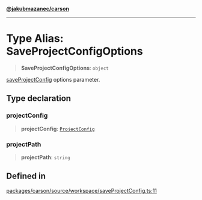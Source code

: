 [**@jakubmazanec/carson**](../README.md)

---

# Type Alias: SaveProjectConfigOptions

> **SaveProjectConfigOptions**: `object`

[saveProjectConfig](../functions/saveProjectConfig.md) options parameter.

## Type declaration

### projectConfig

> **projectConfig**: [`ProjectConfig`](ProjectConfig.md)

### projectPath

> **projectPath**: `string`

## Defined in

[packages/carson/source/workspace/saveProjectConfig.ts:11](https://github.com/jakubmazanec/tools/blob/4bb343d3736e4f9f11a014de3241c6054262151e/packages/carson/source/workspace/saveProjectConfig.ts#L11)
